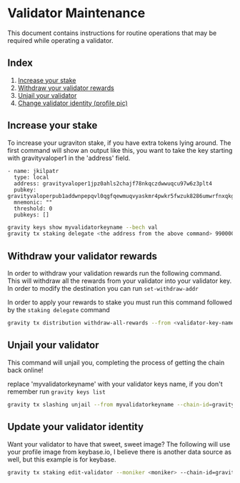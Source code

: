 # Validator Maintenance

This document contains instructions for routine operations that may be required while operating a validator.

## Index

1. [Increase your stake](#increase-your-stake)
1. [Withdraw your validator rewards](#withdraw-your-validator-rewards)
1. [Unjail your validator](#unjail-your-validator)
1. [Change validator identity (profile pic)](#update-your-validator-identity)

## Increase your stake

To increase your ugraviton stake, if you have extra tokens lying around. The first command will show an output like this, you want to take the key starting with gravityvaloper1 in the 'address' field.

```text
- name: jkilpatr
  type: local
  address: gravityvaloper1jpz0ahls2chajf78nkqczdwwuqcu97w6z3plt4
  pubkey: gravityvaloperpub1addwnpepqvl0qgfqewmuqvyaskmr4pwkr5fwzuk8286umwrfnxqkgqceg6ksu359m5q
  mnemonic: ""
  threshold: 0
  pubkeys: []

```

```bash
gravity keys show myvalidatorkeyname --bech val
gravity tx staking delegate <the address from the above command> 99000000ugraviton --from myvalidatorkeyname --chain-id gravity-bridge-3 --fees 1ugraviton --broadcast-mode block
```

## Withdraw your validator rewards

In order to withdraw your validation rewards run the following command. This will withdraw all the rewards
from your validator into your validator key. In order to modify the destination you can run `set-withdraw-addr`

In order to apply your rewards to stake you must run this command followed by the `staking delegate` command

```bash
gravity tx distribution withdraw-all-rewards --from <validator-key-name> --chain-id gravity-bridge-3
```

## Unjail your validator

This command will unjail you, completing the process of getting the chain back online!

replace 'myvalidatorkeyname' with your validator keys name, if you don't remember run `gravity keys list`

```bash
gravity tx slashing unjail --from myvalidatorkeyname --chain-id=gravity-bridge-3
```

## Update your validator identity

Want your validator to have that sweet, sweet image?  The following will use your profile image from keybase.io, I believe there is another data source as well, but this example is for keybase.

```bash
gravity tx staking edit-validator --moniker <moniker> --chain-id=gravity-bridge-3 --fees 1ugraviton --identity "<your keybase pgp key>" --from <validator-name>
```
